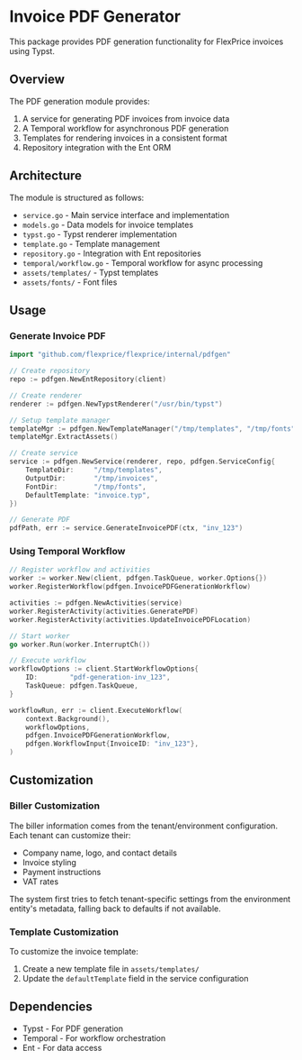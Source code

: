# Invoice PDF Generator

This package provides PDF generation functionality for FlexPrice invoices using Typst.

## Overview

The PDF generation module provides:

1. A service for generating PDF invoices from invoice data
2. A Temporal workflow for asynchronous PDF generation
3. Templates for rendering invoices in a consistent format
4. Repository integration with the Ent ORM

## Architecture

The module is structured as follows:

- `service.go` - Main service interface and implementation
- `models.go` - Data models for invoice templates
- `typst.go` - Typst renderer implementation
- `template.go` - Template management
- `repository.go` - Integration with Ent repositories
- `temporal/workflow.go` - Temporal workflow for async processing
- `assets/templates/` - Typst templates
- `assets/fonts/` - Font files

## Usage

### Generate Invoice PDF

```go
import "github.com/flexprice/flexprice/internal/pdfgen"

// Create repository
repo := pdfgen.NewEntRepository(client)

// Create renderer
renderer := pdfgen.NewTypstRenderer("/usr/bin/typst")

// Setup template manager
templateMgr := pdfgen.NewTemplateManager("/tmp/templates", "/tmp/fonts")
templateMgr.ExtractAssets()

// Create service
service := pdfgen.NewService(renderer, repo, pdfgen.ServiceConfig{
    TemplateDir:     "/tmp/templates",
    OutputDir:       "/tmp/invoices",
    FontDir:         "/tmp/fonts",
    DefaultTemplate: "invoice.typ",
})

// Generate PDF
pdfPath, err := service.GenerateInvoicePDF(ctx, "inv_123")
```

### Using Temporal Workflow

```go
// Register workflow and activities
worker := worker.New(client, pdfgen.TaskQueue, worker.Options{})
worker.RegisterWorkflow(pdfgen.InvoicePDFGenerationWorkflow)

activities := pdfgen.NewActivities(service)
worker.RegisterActivity(activities.GeneratePDF)
worker.RegisterActivity(activities.UpdateInvoicePDFLocation)

// Start worker
go worker.Run(worker.InterruptCh())

// Execute workflow
workflowOptions := client.StartWorkflowOptions{
    ID:        "pdf-generation-inv_123",
    TaskQueue: pdfgen.TaskQueue,
}

workflowRun, err := client.ExecuteWorkflow(
    context.Background(), 
    workflowOptions,
    pdfgen.InvoicePDFGenerationWorkflow,
    pdfgen.WorkflowInput{InvoiceID: "inv_123"},
)
```

## Customization

### Biller Customization

The biller information comes from the tenant/environment configuration. Each tenant can customize their:

- Company name, logo, and contact details
- Invoice styling
- Payment instructions
- VAT rates

The system first tries to fetch tenant-specific settings from the environment entity's metadata, falling back to defaults if not available.

### Template Customization

To customize the invoice template:

1. Create a new template file in `assets/templates/`
2. Update the `defaultTemplate` field in the service configuration

## Dependencies

- Typst - For PDF generation
- Temporal - For workflow orchestration
- Ent - For data access
